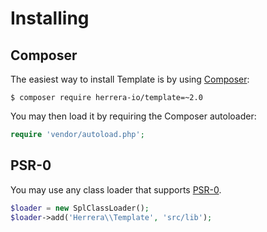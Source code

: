 Installing
==========

Composer
--------

The easiest way to install Template is by using [Composer][]:

    $ composer require herrera-io/template=~2.0

You may then load it by requiring the Composer autoloader:

```php
require 'vendor/autoload.php';
```

PSR-0
-----

You may use any class loader that supports [PSR-0][].

```php
$loader = new SplClassLoader();
$loader->add('Herrera\\Template', 'src/lib');
```

[Composer]: http://getcomposer.org/
[PSR-0]: https://github.com/php-fig/fig-standards/blob/master/accepted/PSR-0.md
